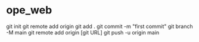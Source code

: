 # ope_web
git init
git remote add origin 
git add .
git commit -m "first commit"
git branch -M main
git remote add origin [git URL]
git push -u origin main
